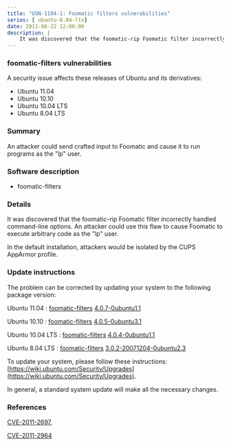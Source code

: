 ```yaml
---
title: "USN-1194-1: Foomatic filters vulnerabilities"
series: [ ubuntu-8.04-lts]
date: 2011-08-22 12:00:00
description: |
    It was discovered that the foomatic-rip Foomatic filter incorrectly handled command-line options. An attacker could use this flaw to cause Foomatic to execute arbitrary code as the &quot;lp&quot; user.
--- 
```

 
 


### foomatic-filters vulnerabilities

A security issue affects these releases of Ubuntu and its derivatives:

* Ubuntu 11.04
* Ubuntu 10.10
* Ubuntu 10.04 LTS
* Ubuntu 8.04 LTS

### Summary

An attacker could send crafted input to Foomatic and cause it to run programs as the &quot;lp&quot; user.

### Software description

* foomatic-filters 

### Details

It was discovered that the foomatic-rip Foomatic filter incorrectly handled command-line options. An attacker could use this flaw to cause Foomatic to execute arbitrary code as the &quot;lp&quot; user.

In the default installation, attackers would be isolated by the CUPS AppArmor profile. 

### Update instructions

The problem can be corrected by updating your system to the following package version:

Ubuntu 11.04
 : [foomatic-filters](https://launchpad.net/ubuntu/+source/foomatic-filters) <span> [4.0.7-0ubuntu1.1](https://launchpad.net/ubuntu/+source/foomatic-filters/4.0.7-0ubuntu1.1) </span> 

Ubuntu 10.10
 : [foomatic-filters](https://launchpad.net/ubuntu/+source/foomatic-filters) <span> [4.0.5-0ubuntu3.1](https://launchpad.net/ubuntu/+source/foomatic-filters/4.0.5-0ubuntu3.1) </span> 

Ubuntu 10.04 LTS
 : [foomatic-filters](https://launchpad.net/ubuntu/+source/foomatic-filters) <span> [4.0.4-0ubuntu1.1](https://launchpad.net/ubuntu/+source/foomatic-filters/4.0.4-0ubuntu1.1) </span> 

Ubuntu 8.04 LTS
 : [foomatic-filters](https://launchpad.net/ubuntu/+source/foomatic-filters) <span> [3.0.2-20071204-0ubuntu2.3](https://launchpad.net/ubuntu/+source/foomatic-filters/3.0.2-20071204-0ubuntu2.3) </span> 

To update your system, please follow these instructions: [https://wiki.ubuntu.com/Security/Upgrades](https://wiki.ubuntu.com/Security/Upgrades).

In general, a standard system update will make all the necessary changes. 

### References

 
 [CVE-2011-2697](http://people.ubuntu.com/~ubuntu-security/cve/CVE-2011-2697), 

 [CVE-2011-2964](http://people.ubuntu.com/~ubuntu-security/cve/CVE-2011-2964)
 

